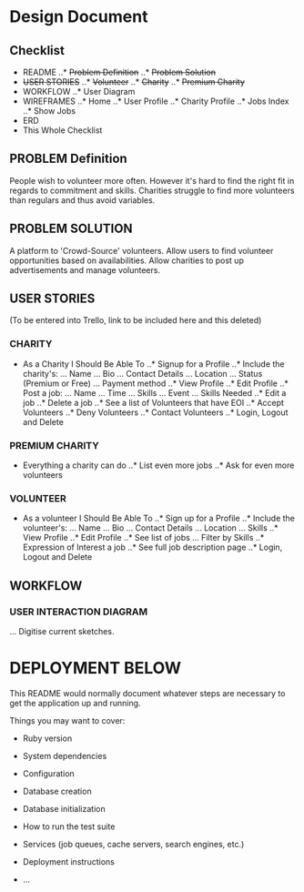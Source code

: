 # Design Document
## Checklist
* README
..* ~~Problem Definition~~
..* ~~Problem Solution~~
* ~~USER STORIES~~
..* ~~Volunteer~~
..* ~~Charity~~
..* ~~Premium Charity~~
* WORKFLOW
..* User Diagram
* WIREFRAMES
..* Home
..* User Profile
..* Charity Profile
..* Jobs Index
..* Show Jobs
* ERD
* This Whole Checklist

## PROBLEM Definition
People wish to volunteer more often. However it's hard to find the right fit in regards to commitment and skills.
Charities struggle to find more volunteers than regulars and thus avoid variables.


## PROBLEM SOLUTION
A platform to 'Crowd-Source' volunteers. Allow users to find volunteer opportunities based on availabilities. Allow charities to post up advertisements and manage volunteers.

## USER STORIES
(To be entered into Trello, link to be included here and this deleted)

### CHARITY
* As a Charity I Should Be Able To
..* Signup for a Profile
..* Include the charity's:
... Name
... Bio
... Contact Details
... Location
... Status (Premium or Free)
... Payment method
..* View Profile
..* Edit Profile
..* Post a job:
... Name
... Time
... Skills
... Event
... Skills Needed
..* Edit a job
..* Delete a job
..* See a list of Volunteers that have EOI
..* Accept Volunteers
..* Deny Volunteers
..* Contact Volunteers
..* Login, Logout and Delete

### PREMIUM CHARITY
* Everything a charity can do
..* List even more jobs
..* Ask for even more volunteers

### VOLUNTEER
* As a volunteer I Should Be Able To
..* Sign up for a Profile
..* Include the volunteer's:
... Name
... Bio
... Contact Details
... Location
... Skills
..* View Profile
..* Edit Profile
..* See list of jobs
... Filter by Skills
..* Expression of Interest a job
..* See full job description page
..* Login, Logout and Delete

## WORKFLOW
### USER INTERACTION DIAGRAM
... Digitise current sketches.


# DEPLOYMENT BELOW
This README would normally document whatever steps are necessary to get the
application up and running.

Things you may want to cover:

* Ruby version

* System dependencies

* Configuration

* Database creation

* Database initialization

* How to run the test suite

* Services (job queues, cache servers, search engines, etc.)

* Deployment instructions

* ...
